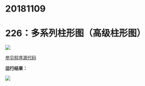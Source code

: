 # 20181109

# 226：多系列柱形图（高级柱形图）

<img src="http://image.renkaigis.com/keepcoding/2018110901.png">

<a href="https://github.com/renkaigis/KeepCoding/tree/master/2018/11/09" target="_blank">参见程序源代码</a>

**运行结果：**

<img src="http://image.renkaigis.com/keepcoding/2018110902.png">